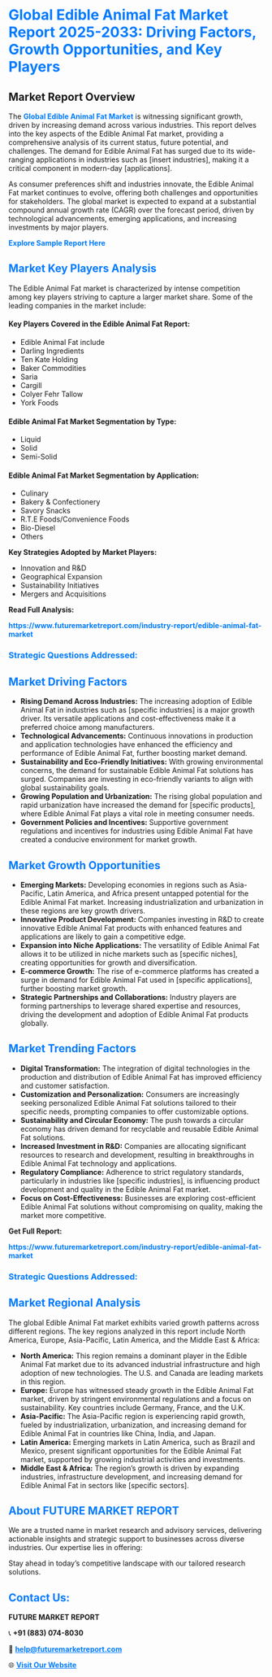 <h1 style="color: #007BFF;">Global Edible Animal Fat Market Report 2025-2033: Driving Factors, Growth Opportunities, and Key Players</h1>

<section id="overview">
<h2>Market Report Overview</h2>
<p>The <a href="https://www.futuremarketreport.com/industry-report/edible-animal-fat-market" style="color: #007BFF; text-decoration: none;"><strong>Global Edible Animal Fat Market</strong></a> is witnessing significant growth, driven by increasing demand across various industries. This report delves into the key aspects of the Edible Animal Fat market, providing a comprehensive analysis of its current status, future potential, and challenges. The demand for Edible Animal Fat has surged due to its wide-ranging applications in industries such as [insert industries], making it a critical component in modern-day [applications].</p>
<p>As consumer preferences shift and industries innovate, the Edible Animal Fat market continues to evolve, offering both challenges and opportunities for stakeholders. The global market is expected to expand at a substantial compound annual growth rate (CAGR) over the forecast period, driven by technological advancements, emerging applications, and increasing investments by major players.</p>
</section>

<section id="overview">
<p><a href="https://www.futuremarketreport.com/request-sample/reportId=100714" style="color: #007BFF; text-decoration: none;"><strong>Explore Sample Report Here</strong></a></p>
</section>

<section id="key-players">
<h2 style="color: #007BFF;">Market Key Players Analysis</h2>
<p>The Edible Animal Fat market is characterized by intense competition among key players striving to capture a larger market share. Some of the leading companies in the market include:</p>
<h4>Key Players Covered in the Edible Animal Fat Report:</h4>
<ul><li>Edible Animal Fat include</li><li>Darling Ingredients</li><li>Ten Kate Holding</li><li>Baker Commodities</li><li>Saria</li><li>Cargill</li><li>Colyer Fehr Tallow</li><li>York Foods</li></ul>
<h4>Edible Animal Fat Market Segmentation by Type:</h4>
<ul><li>Liquid</li><li>Solid</li><li>Semi-Solid</li></ul>

<h4>Edible Animal Fat Market Segmentation by Application:</h4>
<ul><li>Culinary</li><li>Bakery &amp; Confectionery</li><li>Savory Snacks</li><li>R.T.E Foods/Convenience Foods</li><li>Bio-Diesel</li><li>Others</li></ul>
<p><strong>Key Strategies Adopted by Market Players:</strong></p>
<ul>
<li>Innovation and R&D</li>
<li>Geographical Expansion</li>
<li>Sustainability Initiatives</li>
<li>Mergers and Acquisitions</li>
</ul>
</section>

<section>
<p><strong>Read Full Analysis: </strong></p><a href="https://www.futuremarketreport.com/industry-report/edible-animal-fat-market" style="color: #007BFF; text-decoration: none;"><strong>https://www.futuremarketreport.com/industry-report/edible-animal-fat-market</strong></a>
<h3 style="color: #007BFF;">Strategic Questions Addressed:</h3>
</section>

<section id="driving-factors">
<h2 style="color: #007BFF;">Market Driving Factors</h2>
<ul>
<li><strong>Rising Demand Across Industries:</strong> The increasing adoption of Edible Animal Fat in industries such as [specific industries] is a major growth driver. Its versatile applications and cost-effectiveness make it a preferred choice among manufacturers.</li>
<li><strong>Technological Advancements:</strong> Continuous innovations in production and application technologies have enhanced the efficiency and performance of Edible Animal Fat, further boosting market demand.</li>
<li><strong>Sustainability and Eco-Friendly Initiatives:</strong> With growing environmental concerns, the demand for sustainable Edible Animal Fat solutions has surged. Companies are investing in eco-friendly variants to align with global sustainability goals.</li>
<li><strong>Growing Population and Urbanization:</strong> The rising global population and rapid urbanization have increased the demand for [specific products], where Edible Animal Fat plays a vital role in meeting consumer needs.</li>
<li><strong>Government Policies and Incentives:</strong> Supportive government regulations and incentives for industries using Edible Animal Fat have created a conducive environment for market growth.</li>
</ul>
</section>

<section id="growth-opportunities">
<h2 style="color: #007BFF;">Market Growth Opportunities</h2>
<ul>
<li><strong>Emerging Markets:</strong> Developing economies in regions such as Asia-Pacific, Latin America, and Africa present untapped potential for the Edible Animal Fat market. Increasing industrialization and urbanization in these regions are key growth drivers.</li>
<li><strong>Innovative Product Development:</strong> Companies investing in R&D to create innovative Edible Animal Fat products with enhanced features and applications are likely to gain a competitive edge.</li>
<li><strong>Expansion into Niche Applications:</strong> The versatility of Edible Animal Fat allows it to be utilized in niche markets such as [specific niches], creating opportunities for growth and diversification.</li>
<li><strong>E-commerce Growth:</strong> The rise of e-commerce platforms has created a surge in demand for Edible Animal Fat used in [specific applications], further boosting market growth.</li>
<li><strong>Strategic Partnerships and Collaborations:</strong> Industry players are forming partnerships to leverage shared expertise and resources, driving the development and adoption of Edible Animal Fat products globally.</li>
</ul>
</section>

<section id="trending-factors">
<h2 style="color: #007BFF;">Market Trending Factors</h2>
<ul>
<li><strong>Digital Transformation:</strong> The integration of digital technologies in the production and distribution of Edible Animal Fat has improved efficiency and customer satisfaction.</li>
<li><strong>Customization and Personalization:</strong> Consumers are increasingly seeking personalized Edible Animal Fat solutions tailored to their specific needs, prompting companies to offer customizable options.</li>
<li><strong>Sustainability and Circular Economy:</strong> The push towards a circular economy has driven demand for recyclable and reusable Edible Animal Fat solutions.</li>
<li><strong>Increased Investment in R&D:</strong> Companies are allocating significant resources to research and development, resulting in breakthroughs in Edible Animal Fat technology and applications.</li>
<li><strong>Regulatory Compliance:</strong> Adherence to strict regulatory standards, particularly in industries like [specific industries], is influencing product development and quality in the Edible Animal Fat market.</li>
<li><strong>Focus on Cost-Effectiveness:</strong> Businesses are exploring cost-efficient Edible Animal Fat solutions without compromising on quality, making the market more competitive.</li>
</ul>
</section>

<section>
<p><strong>Get Full Report: </strong></p><a href="https://www.futuremarketreport.com/industry-report/edible-animal-fat-market" style="color: #007BFF; text-decoration: none;"><strong>https://www.futuremarketreport.com/industry-report/edible-animal-fat-market</strong></a>
<h3 style="color: #007BFF;">Strategic Questions Addressed:</h3>
</section>


<section id="regional-analysis">
<h2 style="color: #007BFF;">Market Regional Analysis</h2>
<p>The global Edible Animal Fat market exhibits varied growth patterns across different regions. The key regions analyzed in this report include North America, Europe, Asia-Pacific, Latin America, and the Middle East & Africa:</p>
<ul>
<li><strong>North America:</strong> This region remains a dominant player in the Edible Animal Fat market due to its advanced industrial infrastructure and high adoption of new technologies. The U.S. and Canada are leading markets in this region.</li>
<li><strong>Europe:</strong> Europe has witnessed steady growth in the Edible Animal Fat market, driven by stringent environmental regulations and a focus on sustainability. Key countries include Germany, France, and the U.K.</li>
<li><strong>Asia-Pacific:</strong> The Asia-Pacific region is experiencing rapid growth, fueled by industrialization, urbanization, and increasing demand for Edible Animal Fat in countries like China, India, and Japan.</li>
<li><strong>Latin America:</strong> Emerging markets in Latin America, such as Brazil and Mexico, present significant opportunities for the Edible Animal Fat market, supported by growing industrial activities and investments.</li>
<li><strong>Middle East & Africa:</strong> The region’s growth is driven by expanding industries, infrastructure development, and increasing demand for Edible Animal Fat in sectors like [specific sectors].</li>
</ul>
</section>

<footer>
<h2 style="color: #007BFF;">About FUTURE MARKET REPORT</h2>
<p>We are a trusted name in market research and advisory services, delivering actionable insights and strategic support to businesses across diverse industries. Our expertise lies in offering:</p>

<p>Stay ahead in today’s competitive landscape with our tailored research solutions.</p>

<h2 style="color: #007BFF;">Contact Us:</h2>
<p><strong>FUTURE MARKET REPORT</strong></p>
<p>📞 <strong>+91 (883) 074-8030</strong></p>
<p>📧 <strong><a href="mailto:help@futuremarketreport.com" style="color: #007BFF;">help@futuremarketreport.com</a></strong></p>
<p>🌐 <strong><a href="https://www.futuremarketreport.com/" style="color: #007BFF;">Visit Our Website</a></strong></p>
</footer>